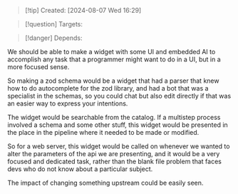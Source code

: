 
>[!tip] Created: [2024-08-07 Wed 16:29]

>[!question] Targets: 

>[!danger] Depends: 

We should be able to make a widget with some UI and embedded AI to accomplish any task that a programmer might want to do in a UI, but in a more focused sense.

So making a zod schema would be a widget that had a parser that knew how to do autocomplete for the zod library, and had a bot that was a specialist in the schemas, so you could chat but also edit directly if that was an easier way to express your intentions.

The widget would be searchable from the catalog.
If a multistep process involved a schema and some other stuff, this widget would be presented in the place in the pipeline where it needed to be made or modified.

So for a web server, this widget would be called on whenever we wanted to alter the parameters of the api we are presenting, and it would be a very focused and dedicated task, rather than the blank file problem that faces devs who do not know about a particular subject.

The impact of changing something upstream could be easily seen.